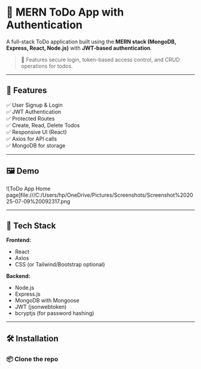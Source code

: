 # 📝 MERN ToDo App with Authentication

A full-stack ToDo application built using the **MERN stack (MongoDB, Express, React, Node.js)** with **JWT-based authentication**.

> 🔐 Features secure login, token-based access control, and CRUD operations for todos.

---

## 🚀 Features

✅ User Signup & Login  
✅ JWT Authentication  
✅ Protected Routes  
✅ Create, Read, Delete Todos  
✅ Responsive UI (React)  
✅ Axios for API calls  
✅ MongoDB for storage  

---

## 🖼️ Demo

![ToDo App Home page]file:///C:/Users/hp/OneDrive/Pictures/Screenshots/Screenshot%202025-07-09%20092317.png

---

## 🔧 Tech Stack

**Frontend:**
- React
- Axios
- CSS (or Tailwind/Bootstrap optional)

**Backend:**
- Node.js
- Express.js
- MongoDB with Mongoose
- JWT (jsonwebtoken)
- bcryptjs (for password hashing)

---

## 🛠️ Installation

### 📦 Clone the repo
